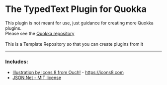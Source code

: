 # The TypedText Plugin for Quokka
This plugin is not meant for use, just guidance for creating more Quokka plugins.<br>
Please see the [Quokka repository](https://github.com/Faeq-F/Quokka)<br>
<br>
This is a Template Repository so that you can create plugins from it

---

### Includes:
   - [Illustration by Icons 8 from Ouch!](https://intercom.help/icons8-7fb7577e8170/en/articles/5534926-universal-multimedia-license-agreement-for-icons8) - https://icons8.com<br />
   - [JSON.Net - MIT license](https://github.com/JamesNK/Newtonsoft.Json/blob/master/LICENSE.md)<br />